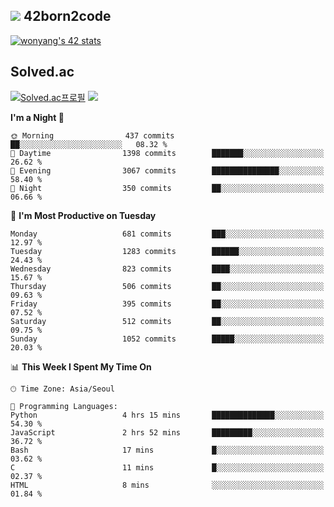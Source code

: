 
## <img src="https://img.shields.io/badge/-000000?style=flat&logo=42&logoColor=white"> 42born2code
<!--[![wonyang's 42 stats](https://badge42.vercel.app/api/v2/cl5nhe5b6007809kydha7ht42/stats?cursusId=21&coalitionId=88)](https://profile.intra.42.fr/users/wonyang)-->

[![wonyang's 42 stats](https://badge.mediaplus.ma/starryblue/wonyang?1337Badge=off&UM6P=off)](https://github.com/oakoudad/badge42)

## Solved.ac
[![Solved.ac프로필](http://mazassumnida.wtf/api/v2/generate_badge?boj=bennyws)](https://solved.ac/bennyws)
<a href="https://solved.ac/bennyws"><img src="http://mazandi.herokuapp.com/api?handle=bennyws&theme=cold"/></a>

<!--START_SECTION:waka-->
**I'm a Night 🦉** 

```text
🌞 Morning                437 commits         ██░░░░░░░░░░░░░░░░░░░░░░░   08.32 % 
🌆 Daytime                1398 commits        ███████░░░░░░░░░░░░░░░░░░   26.62 % 
🌃 Evening                3067 commits        ███████████████░░░░░░░░░░   58.40 % 
🌙 Night                  350 commits         ██░░░░░░░░░░░░░░░░░░░░░░░   06.66 % 
```
📅 **I'm Most Productive on Tuesday** 

```text
Monday                   681 commits         ███░░░░░░░░░░░░░░░░░░░░░░   12.97 % 
Tuesday                  1283 commits        ██████░░░░░░░░░░░░░░░░░░░   24.43 % 
Wednesday                823 commits         ████░░░░░░░░░░░░░░░░░░░░░   15.67 % 
Thursday                 506 commits         ██░░░░░░░░░░░░░░░░░░░░░░░   09.63 % 
Friday                   395 commits         ██░░░░░░░░░░░░░░░░░░░░░░░   07.52 % 
Saturday                 512 commits         ██░░░░░░░░░░░░░░░░░░░░░░░   09.75 % 
Sunday                   1052 commits        █████░░░░░░░░░░░░░░░░░░░░   20.03 % 
```


📊 **This Week I Spent My Time On** 

```text
🕑︎ Time Zone: Asia/Seoul

💬 Programming Languages: 
Python                   4 hrs 15 mins       ██████████████░░░░░░░░░░░   54.30 % 
JavaScript               2 hrs 52 mins       █████████░░░░░░░░░░░░░░░░   36.72 % 
Bash                     17 mins             █░░░░░░░░░░░░░░░░░░░░░░░░   03.62 % 
C                        11 mins             █░░░░░░░░░░░░░░░░░░░░░░░░   02.37 % 
HTML                     8 mins              ░░░░░░░░░░░░░░░░░░░░░░░░░   01.84 % 
```


<!--END_SECTION:waka-->
